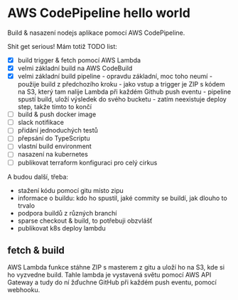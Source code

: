 # AWS CodePipeline hello world

Build & nasazení nodejs aplikace pomocí AWS CodePipeline.

Shit get serious! Mám totiž TODO list:

- [x] build trigger & fetch pomocí AWS Lambda
- [x] velmi základní build na AWS CodeBuild
- [x] velmi základní build pipeline
      - opravdu základní, moc toho neumí
      - použije build z předchozího kroku
      - jako vstup a trigger je ZIP s kódem na S3, který tam nalije Lambda při každém Github push eventu
      - pipeline spustí build, uloží výsledek do svého bucketu
      - zatím neexistuje deploy step, takže tímto to končí
- [ ] build & push docker image
- [ ] slack notifikace
- [ ] přidání jednoduchých testů
- [ ] přepsání do TypeScriptu
- [ ] vlastní build environment
- [ ] nasazení na kubernetes
- [ ] publikovat terraform konfiguraci pro celý cirkus

A budou další, třeba:

- stažení kódu pomocí gitu místo zipu
- informace o buildu: kdo ho spustil, jaké commity se buildí, jak dlouho to trvalo
- podpora buildů z různých branchí
- sparse checkout & build, to potřebuji obzvlášť
- publikovat k8s deploy lambdu

## fetch & build

AWS Lambda funkce stáhne ZIP s masterem z gitu a uloží ho na S3, kde si ho vyzvedne build. Tahle lambda je vystavená
světu pomocí AWS API Gateway a tudy do ní žďuchne GitHub při každém push eventu, pomocí webhooku.
